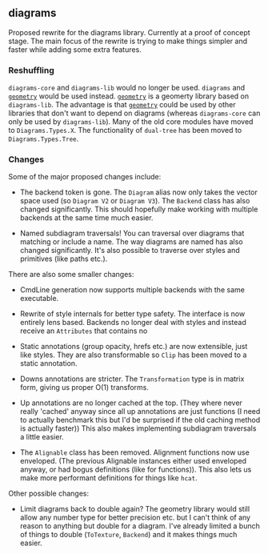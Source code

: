 ## diagrams

Proposed rewrite for the diagrams library. Currently at a proof of
concept stage. The main focus of the rewrite is trying to make things
simpler and faster while adding some extra features.

### Reshuffling

`diagrams-core` and `diagrams-lib` would no longer be used. `diagrams`
and [`geometry`] would be used instead. [`geometry`] is a geomerty
library based on `diagrams-lib`. The advantage is that [`geometry`]
could be used by other libraries that don't want to depend on diagrams
(whereas `diagrams-core` can only be used by `diagrams-lib`). Many of
the old core modules have moved to `Diagrams.Types.X`. The functionality
of `dual-tree` has been moved to `Diagrams.Types.Tree`.

### Changes

Some of the major proposed changes include:

  - The backend token is gone. The `Diagram` alias now only takes the
    vector space used (so `Diagram V2` or `Diagram V3`). The `Backend`
    class has also changed significantly. This should hopefully make
    working with multiple backends at the same time much easier.

  - Named subdiagram traversals! You can traversal over diagrams
    that matching or include a name. The way diagrams are named has also
    changed significantly. It's also possible to traverse over styles
    and primitives (like paths etc.).

There are also some smaller changes:

  - CmdLine generation now supports multiple backends with the same
    executable.

  - Rewrite of style internals for better type safety. The interface is
    now entirely lens based. Backends no longer deal with styles and
    instead receive an `Attributes` that contains no 

  - Static annotations (group opacity, hrefs etc.) are now extensible,
    just like styles. They are also transformable so `Clip` has been
    moved to a static annotation.

  - Downs annotations are stricter. The `Transformation` type is in
    matrix form, giving us proper O(1) transforms.

  - Up annotations are no longer cached at the top. (They where never
    really 'cached' anyway since all up annotations are just functions
    (I need to actually benchmark this but I'd be surprised if the old
    caching method is actually faster)) This also makes implementing
    subdiagram traversals a little easier.

  - The `Alignable` class has been removed. Alignment functions now use
    enveloped. (The previous Alignable instances either used enveloped
    anyway, or had bogus definitions (like for functions)). This also
    lets us make more performant definitions for things like `hcat`.

Other possible changes:

  - Limit diagrams back to double again? The geometry library would
    still allow any number type for better precision etc. but I can't
    think of any reason to anything but double for a diagram. I've
    already limited a bunch of things to double (`ToTexture`, `Backend`)
    and it makes things much easier.

[`dual-tree`]: (https://github.com/diagrams/dual-tree)
[`geometry`]: (https://github.com/cchalmers/geometry)
